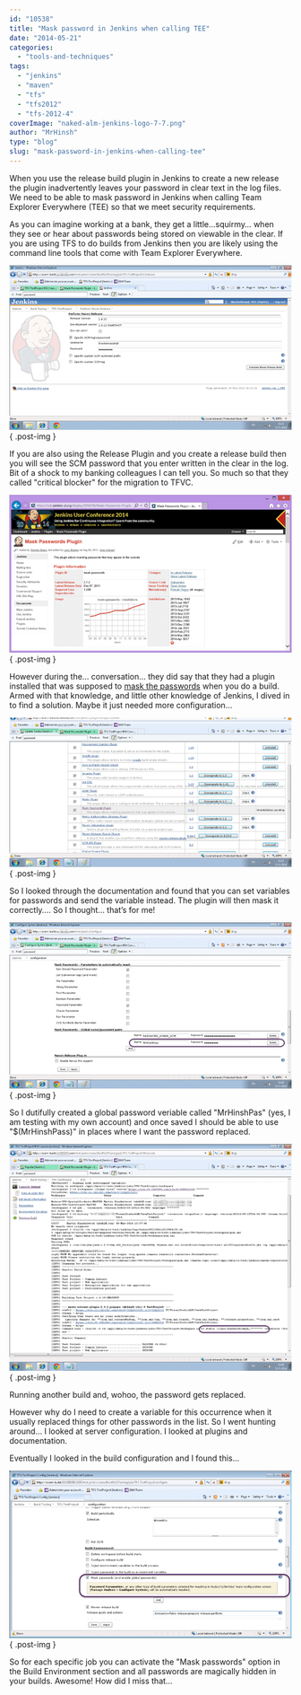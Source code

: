 ```yaml
---
id: "10538"
title: "Mask password in Jenkins when calling TEE"
date: "2014-05-21"
categories: 
  - "tools-and-techniques"
tags: 
  - "jenkins"
  - "maven"
  - "tfs"
  - "tfs2012"
  - "tfs-2012-4"
coverImage: "naked-alm-jenkins-logo-7-7.png"
author: "MrHinsh"
type: "blog"
slug: "mask-password-in-jenkins-when-calling-tee"
---
```


When you use the release build plugin in Jenkins to create a new release the plugin inadvertently leaves your password in clear text in the log files. We need to be able to mask password in Jenkins when calling Team Explorer Everywhere (TEE) so that we meet security requirements.

As you can imagine working at a bank, they get a little…squirmy… when they see or hear about passwords being stored on viewable in the clear. If you are using TFS to do builds from Jenkins then you are likely using the command line tools that come with Team Explorer Everywhere.

![clip_image001](images/clip_image001-1-1.png "clip_image001")
{ .post-img }

If you are also using the Release Plugin and you create a release build then you will see the SCM password that you enter written in the clear in the log. Bit of a shock to my banking colleagues I can tell you. So much so that they called "critical blocker" for the migration to TFVC.

![clip_image002](images/clip_image002-2-2.png "clip_image002")
{ .post-img }

However during the… conversation… they did say that they had a plugin installed that was supposed to [mask the passwords](https://wiki.jenkins-ci.org/display/JENKINS/Mask+Passwords+Plugin) when you do a build. Armed with that knowledge, and little other knowledge of Jenkins, I dived in to find a solution. Maybe it just needed more configuration…

![clip_image003](images/clip_image003-3-3.png "clip_image003")
{ .post-img }

So I looked through the documentation and found that you can set variables for passwords and send the variable instead. The plugin will then mask it correctly…. So I thought… that’s for me!

![clip_image004](images/clip_image004-4-4.png "clip_image004")
{ .post-img }

So I dutifully created a global password veriable called "MrHinshPas" (yes, I am testing with my own account) and once saved I should be able to use "$(MrHinshPass)" in places where I want the password replaced.

![clip_image005](images/clip_image005-5-5.png "clip_image005")
{ .post-img }

Running another build and, wohoo, the password gets replaced.

However why do I need to create a variable for this occurrence when it usually replaced things for other passwords in the list. So I went hunting around… I looked at server configuration. I looked at plugins and documentation.

Eventually I looked in the build configuration and I found this…

![clip_image006](images/clip_image006-6-6.png "clip_image006")
{ .post-img }

So for each specific job you can activate the "Mask passwords" option in the Build Environment section and all passwords are magically hidden in your builds. Awesome! How did I miss that…


